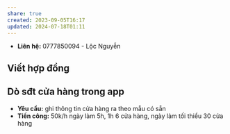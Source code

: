 ```yaml
---
share: true
created: 2023-09-05T16:17
updated: 2024-07-18T01:11
---
```

- **Liên hệ:** 0777850094 - Lộc Nguyễn
## Viết hợp đồng
## Dò sđt cửa hàng trong app 
- **Yêu cầu:** ghi thông tin cửa hàng ra theo mẫu có sẵn
- **Tiền công:** 50k/h ngày làm 5h, 1h 6 cửa hàng, ngày làm tối thiểu 30 cửa hàng